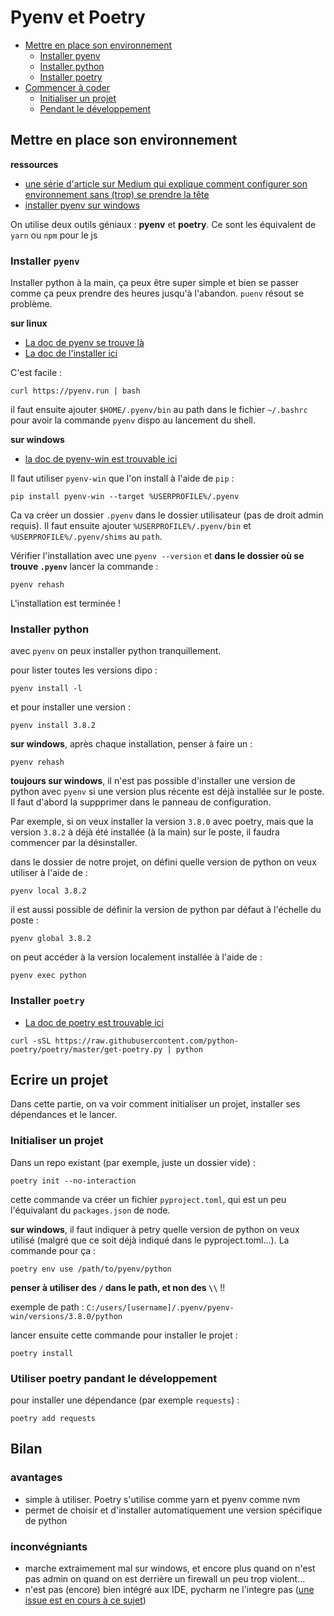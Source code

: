# Pyenv et Poetry

- [Mettre en place son environnement](#mettre-en-place-son-environnement)
  - [Installer pyenv](#installer-pyenv)
  - [Installer python](#installer-python)
  - [Installer poetry](#installer-poetry)
- [Commencer à coder](#ecrire-un-projet)
  - [Initialiser un projet](#initialiser-un-projet)
  - [Pendant le développement](#utiliser-poetry-pandant-le-dveloppement)

## Mettre en place son environnement

**ressources**

- [une série d'article sur Medium qui explique comment configurer son environnement sans (trop) se prendre la tête](https://medium.com/@cjolowicz/hypermodern-python-d44485d9d769)
- [installer pyenv sur windows](https://github.com/pyenv-win/pyenv-win)

On utilise deux outils géniaux : **pyenv** et **poetry**.
Ce sont les équivalent de `yarn` ou `npm` pour le js

### Installer `pyenv`

Installer python à la main, ça peux être super simple et bien se passer comme ça peux prendre des heures jusqu'à l'abandon.
`puenv` résout se problème.

**sur linux**

- [La doc de pyenv se trouve là](https://github.com/pyenv/pyenv)
- [La doc de l'installer ici](https://github.com/pyenv/pyenv-installer)

C'est facile :

```shell script
curl https://pyenv.run | bash
```

il faut ensuite ajouter `$HOME/.pyenv/bin` au path dans le fichier `~/.bashrc` pour avoir la commande `pyenv`
dispo au lancement du shell.

**sur windows**

- [la doc de pyenv-win est trouvable ici](https://github.com/pyenv-win/pyenv-win)

Il faut utiliser `pyenv-win` que l'on install à l'aide de `pip` :

```shell script
pip install pyenv-win --target %USERPROFILE%/.pyenv
```

Ca va créer un dossier `.pyenv` dans le dossier utilisateur (pas de droit admin requis).
Il faut ensuite ajouter `%USERPROFILE%/.pyenv/bin` et `%USERPROFILE%/.pyenv/shims` au `path`.

Vérifier l'installation avec une `pyenv --version` et **dans le dossier où se trouve `.pyenv`**
lancer la commande :

```shell script
pyenv rehash
```

L'installation est terminée !

### Installer python

avec `pyenv` on peux installer python tranquillement.

pour lister toutes les versions dipo :

```shell script
pyenv install -l
```

et pour installer une version :

```shell script
pyenv install 3.8.2
```

**sur windows**, après chaque installation, penser à faire un :

```shell script
pyenv rehash
```

**toujours sur windows**, il n'est pas possible d'installer une version de python avec `pyenv`
si une version plus récente est déjà installée sur le poste. Il faut d'abord la suppprimer
dans le panneau de configuration.

Par exemple, si on veux installer la version `3.8.0` avec poetry, mais que la version `3.8.2`
à déjà été installée (à la main) sur le poste, il faudra commencer par la désinstaller.

dans le dossier de notre projet, on défini quelle version de python on veux utiliser à l'aide de :

```shell script
pyenv local 3.8.2
```

il est aussi possible de définir la version de python par défaut à l'échelle du poste :

```shell script
pyenv global 3.8.2
```

on peut accéder à la version localement installée à l'aide de :

```shell script
pyenv exec python
```

### Installer `poetry`

- [La doc de poetry est trouvable ici](https://python-poetry.org/docs/)

```shell script
curl -sSL https://raw.githubusercontent.com/python-poetry/poetry/master/get-poetry.py | python
```

## Ecrire un projet

Dans cette partie, on va voir comment initialiser un projet, installer ses dépendances et
le lancer.

### Initialiser un projet

Dans un repo existant (par exemple, juste un dossier vide) :

```shell script
poetry init --no-interaction
```

cette commande va créer un fichier `pyproject.toml`, qui est un peu l'équivalant du
`packages.json` de node.

**sur windows**, il faut indiquer à petry quelle version de python on veux utilisé (malgré que ce
soit déjà indiqué dans le pyproject.toml...). La commande pour ça :

```shell script
poetry env use /path/to/pyenv/python
```

**penser à utiliser des `/` dans le path, et non des `\\`** !!

exemple de path : `C:/users/[username]/.pyenv/pyenv-win/versions/3.8.0/python`

lancer ensuite cette commande pour installer le projet :

```shell script
poetry install
```

### Utiliser poetry pandant le développement

pour installer une dépendance (par exemple `requests`) :

```shell script
poetry add requests
```


## Bilan

### avantages

- simple à utiliser. Poetry s'utilise comme yarn et pyenv comme nvm
- permet de choisir et d'installer automatiquement une version spécifique de python

### inconvégniants

- marche extraimement mal sur windows, et encore plus quand on n'est pas admin on quand on est derrière un firewall un peu trop violent...
- n'est pas (encore) bien intégré aux IDE, pycharm ne l'integre pas ([une issue est en cours à ce sujet](https://youtrack.jetbrains.com/issue/PY-30702))

